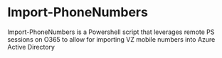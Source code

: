 # Import-PhoneNumbers
Import-PhoneNumbers is a Powershell script that leverages remote PS sessions on O365 to allow for importing VZ mobile numbers into Azure Active Directory

